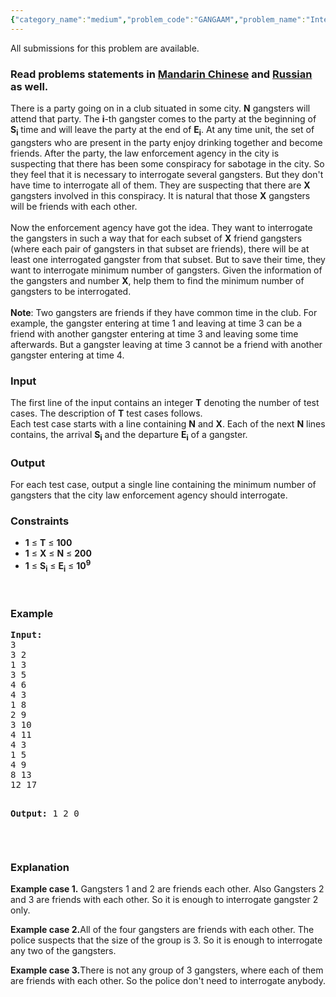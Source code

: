 ```yaml
---
{"category_name":"medium","problem_code":"GANGAAM","problem_name":"Interrogating Gangsters","languages_supported":{"0":"ADA","1":"ASM","2":"BASH","3":"BF","4":"C","5":"C99 strict","6":"CAML","7":"CLOJ","8":"CLPS","9":"CPP 4.3.2","10":"CPP 4.9.2","11":"CPP14","12":"CS2","13":"D","14":"ERL","15":"FORT","16":"FS","17":"GO","18":"HASK","19":"ICK","20":"ICON","21":"JAVA","22":"JS","23":"LISP clisp","24":"LISP sbcl","25":"LUA","26":"NEM","27":"NICE","28":"NODEJS","29":"PAS fpc","30":"PAS gpc","31":"PERL","32":"PERL6","33":"PHP","34":"PIKE","35":"PRLG","36":"PYTH","37":"PYTH 3.4","38":"RUBY","39":"SCALA","40":"SCM guile","41":"SCM qobi","42":"ST","43":"TCL","44":"TEXT","45":"WSPC"},"max_timelimit":2,"source_sizelimit":50000,"problem_author":"satej ","problem_tester":null,"date_added":"17-01-2014","tags":{"0":"cook42","1":"easy","2":"greedy","3":"satej"},"editorial_url":"http://discuss.codechef.com/problems/GANGAAM","time":{"view_start_date":1390158900,"submit_start_date":1390158900,"visible_start_date":1390158900,"end_date":1735669800},"layout":"problem"}
---
```

<span class="solution-visible-txt">All submissions for this problem are available.</span><h3> Read problems statements in <a target="_blank" href="http://www.codechef.com/download/translated/COOK42/mandarin/GANGAAM.pdf">Mandarin Chinese</a> and <a target="_blank" href="http://www.codechef.com/download/translated/COOK42/russian/GANGAAM.pdf">Russian</a> as well.</h3>
<p>There is a party going on in a club situated in some city. <b>N</b> gangsters will attend that party. The <b>i</b>-th gangster comes to the party at the beginning of <b>S<sub>i</sub></b> time and will leave the party at the end of <b>E<sub>i</sub></b>. At any time unit, the set of gangsters who are present in the party enjoy drinking together and become friends. After the party, the law enforcement agency in the city is suspecting that there has been some conspiracy for sabotage in the city. So they feel that it is necessary to interrogate several gangsters. But they don't have time to interrogate all of them. They are suspecting that there are <b>X</b> gangsters involved in this conspiracy. It is natural that those <b>X</b> gangsters will be friends with each other.<br /><br />Now the enforcement agency have got the idea. They want to interrogate the gangsters in such a way that for each subset of <b>X</b> friend gangsters (where each pair of gangsters in that subset are friends), there will be at least one interrogated gangster from that subset. But to save their time, they want to interrogate minimum number of gangsters. Given the information of the gangsters and number <b>X</b>, help them to find the minimum number of gangsters to be interrogated.<br /><br /><b>Note</b>: Two gangsters are friends if they have common time in the club. For example, the gangster entering at time 1 and leaving at time 3 can be a friend with another gangster entering at time 3 and leaving some time afterwards. But a gangster leaving at time 3 cannot be a friend with another gangster entering at time 4.</p>
<h3>Input</h3>
<p>The first line of the input contains an integer <b>T</b> denoting the number of test cases. The description of <b>T</b> test cases follows.<br />
Each test case starts with a line containing <b>N</b> and <b>X</b>. Each of the next <b>N</b> lines contains, the arrival <b>S<sub>i</sub></b> and the departure <b>E<sub>i</sub></b> of a gangster. </p>
<h3>Output</h3>
<p>For each test case, output a single line containing the minimum number of gangsters that the city law enforcement agency should interrogate. </p>
<h3>Constraints</h3>
<ul>
<li><b>1</b> ≤ <b>T</b> ≤ <b>100</b></li>
<li><b>1</b> ≤ <b>X</b> ≤ <b>N</b> ≤ <b>200</b></li>
<li><b>1</b> ≤ <b>S<sub>i</sub></b> ≤ <b>E<sub>i</sub></b> ≤ <b>10<sup>9</sup></b></li>
</ul>
<p> </p>
<h3>Example</h3>
<pre><b>Input:</b>
3
3 2
1 3
3 5
4 6
4 3
1 8
2 9
3 10
4 11
4 3
1 5
4 9
8 13
12 17


<b>Output:</b>
1
2
0
</pre><p> </p>
<h3>Explanation</h3>
<p><b>Example case 1.</b> Gangsters 1 and 2 are friends each other. Also Gangsters 2 and 3 are friends with each other. So it is enough to interrogate gangster 2 only.</p>
<p><b>Example case 2.</b>All of the four gangsters are friends with each other. The police suspects that the size of the group is 3. So it is enough to interrogate any two of the gangsters.</p>
<p><b>Example case 3.</b>There is not any group of 3 gangsters, where each of them are friends with each other. So the police don't need to interrogate anybody. </p>
